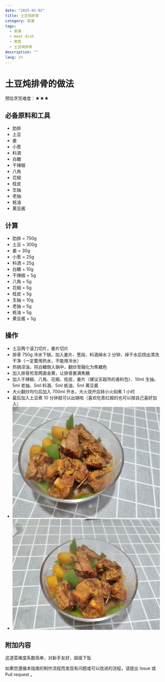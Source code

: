 ```yaml
---
date: "2025-01-02"
title: 土豆炖排骨
category: 菜谱
tags:
  - 菜谱
  - meat dish
  - 荤菜
  - 土豆炖排骨
description: ""
lang: zh
---
```


# 土豆炖排骨的做法

预估烹饪难度：★★★

## 必备原料和工具

- 肋排
- 土豆
- 姜
- 小葱
- 料酒
- 白糖
- 干辣椒
- 八角
- 花椒
- 桂皮
- 生抽
- 老抽
- 蚝油
- 黄豆酱

## 计算

- 肋排 = 750g
- 土豆 = 300g
- 姜 = 30g
- 小葱 = 25g
- 料酒 = 25g
- 白糖 = 10g
- 干辣椒 = 5g
- 八角 = 5g
- 花椒 = 5g
- 桂皮 = 5g
- 生抽 = 10g
- 老抽 = 5g
- 蚝油 = 5g
- 黄豆酱 = 5g

## 操作

- 土豆两个滚刀切片，姜片切片
- 排骨 750g 冷水下锅，加入姜片、葱段、料酒焯水 2 分钟，焯干水后捞出清洗干净（一定要用热水，不能用冷水）
- 热锅凉油，将白糖倒入锅中，翻炒至融化为焦糖色
- 加入排骨煎至两面金黄，让排骨裹满焦糖
- 加入干辣椒、八角、花椒、桂皮、姜片（建议买超市的香料包）、10ml 生抽、5ml 老抽、5ml 料酒、5ml 蚝油、5ml 黄豆酱
- 大火翻炒均匀后加入 700ml 开水，大火烧开后转小火焖煮 1 小时
- 最后加入土豆煮 10 分钟就可以出锅啦（喜欢吃青红椒的也可以按自己喜好加入）
- ![成果展示](./排骨1.jpg)
- ![成果展示](./排骨2.jpg)

## 附加内容

这道菜难度系数简单，对新手友好，超级下饭

如果您遵循本指南的制作流程而发现有问题或可以改进的流程，请提出 Issue 或 Pull request 。
